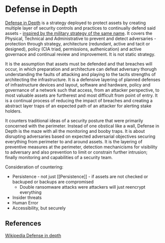 # Defense in Depth


[Defense in Depth](https://en.wikipedia.org/wiki/Defense_in_depth_(computing)) is a strategy deployed to protect assets by creating multiple layer of security controls and practices to continually defend said assets - [inspired by the military strategy of the same name](https://en.wikipedia.org/wiki/Defence_in_depth).  It covers the Physical, Technical and Administrative to prevent and detect adversaries - protection through strategy, architecture (redundant, active and tacit or designed), policy (CIA triad, permissions, authenication) and active governace and continual review and improvement. It is not static strategy.   


It is the assumption that assets must be defended and that breaches will occur, in which preparation and architecture can defeat adversary thorugh understanding the faults of attacking and playing to the tacits strengths of architecting the infrastructure. It is a defensive layering of planned defenses of infrastructure devices and layout, software and hardware, policy and governance of a network such that access, from an attacker perspective, to most valuable assets are furtherest and most difficult from point of entry. It is a continual process of reducing the impact of breaches and creating a abstract layer traps of an expected path of an attacker for alerting stake holders.

It counters traditional ideas of a security posture that were primarily concerned with the perimeter. Instead of one obstical like a wall, Defense in Depth is the maze with all the monitoring and booby traps. It is about disrupting adversaries based on expected adversarial objectives securing everything from perimeter to and around assets. It is the layering of preventive measures at the perimeter, detection mechanicisms for visibility to adversary and also prevention to limit or constrain further intrusion; finally monitoring and capabilities of a security team.   

Consideration of countering:
- Persistence - not just [[Persistence]] - if assets are not checked or backuped or backups are compromised
	- Double ransomware attacks were attackers will just reencrypt everything
- Insider threats
- Human Error
- Accessibility, but securely

## References

[Wikipedia Defense in depth](https://en.wikipedia.org/wiki/Defense_in_depth_(computing))
